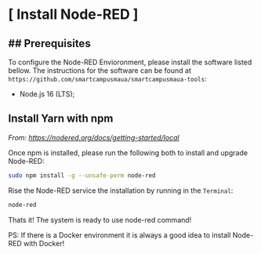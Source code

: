 # [ Install Node-RED ]

## ## Prerequisites

To configure the Node-RED Envioronment, please install the software listed bellow. The instructions for the software can be found at `https://github.com/smartcampusmaua/smartcampusmaua-tools`:

  * Node.js 16 (LTS);
  
  
## Install Yarn with npm

*From: https://nodered.org/docs/getting-started/local*


Once npm is installed, please run the following both to install and upgrade Node-RED:

```bash
sudo npm install -g --unsafe-perm node-red
```

Rise the Node-RED service the installation by running in the `Terminal`:

```bash
node-red
```


Thats it! The system is ready to use node-red command!


PS: If there is a Docker environment it is always a good idea to install Node-RED with Docker!
